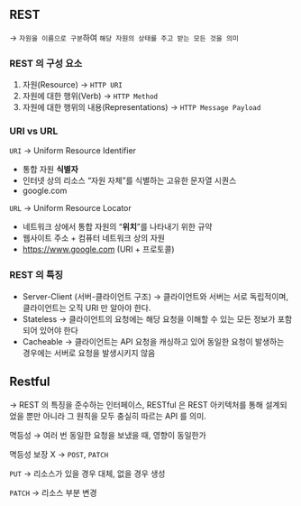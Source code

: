 ## REST

→ `자원을 이름으로 구분`하여 `해당 자원의 상태를 주고 받는 모든 것을 의미`

### REST 의 구성 요소

1. 자원(Resource) → `HTTP URI`
2. 자원에 대한 행위(Verb) → `HTTP Method`
3. 자원에 대한 행위의 내용(Representations) → `HTTP Message Payload`

### URI vs URL

`URI` → Uniform Resource Identifier

- 통합 자원 **식별자**
- 인터넷 상의 리소스 “자원 자체”를 식별하는 고유한 문자열 시퀀스
- google.com

`URL` → Uniform Resource Locator

- 네트워크 상에서 통합 자원의 “**위치**”를 나타내기 위한 규약
- 웹사이트 주소 + 컴퓨터 네트워크 상의 자원
- https://www.google.com (URI + 프로토콜)

### REST 의 특징

- Server-Client (서버-클라이언트 구조) → 클라이언트와 서버는 서로 독립적이며, 클라이언트는 오직 URI 만 알아야 한다.
- Stateless → 클라이언트의 요청에는 해당 요청을 이해할 수 있는 모든 정보가 포함되어 있어야 한다
- Cacheable → 클라이언트는 API 요청을 캐싱하고 있어 동일한 요청이 발생하는 경우에는 서버로 요청을 발생시키지 않음

## Restful

→ REST 의 특징을 준수하는 인터페이스, RESTful 은 REST 아키텍처를 통해 설계되었을 뿐만 아니라 그 원칙을 모두 충실히 따르는 API 를 의미.

멱등성 → 여러 번 동일한 요청을 보냈을 때, 영향이 동일한가

멱등성 보장 X → `POST`, `PATCH`

`PUT` → 리소스가 있을 경우 대체, 없을 경우 생성

`PATCH` → 리소스 부분 변경